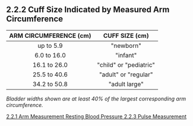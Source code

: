 ## 2.2.2 Cuff Size Indicated by Measured Arm Circumference

| ARM CIRCUMFERENCE (cm) | CUFF SIZE (cm)         |
|:----------------------:|:----------------------:|
| up to 5.9              | "newborn"              |
| 6.0 to 16.0            | "infant"               |
| 16.1 to 26.0           | "child" or "pediatric" |
| 25.5 to 40.6           | "adult" or "regular"   |
| 34.2 to 50.8           | "adult large"          |

_Bladder widths shown are at least 40% of the largest corresponding arm circumference._


<div class="center">
<div class="btn-group">
  <a href=":pages_path:/manuals/resting-blood-pressure/2-02-01-arm-measurement.md" class="btn btn-default">
    <span class="glyphicon glyphicon-chevron-left"></span>
    2.2.1 Arm Measurement
  </a>

  <a href=":pages_path:/manuals/resting-blood-pressure" class="btn btn-default">
    <span class="glyphicon glyphicon-chevron-up"></span>
    Resting Blood Pressure
  </a>

  <a href=":pages_path:/manuals/resting-blood-pressure/2-02-03-pulse-measurement.md" class="btn btn-success">
    2.2.3 Pulse Measurement
    <span class="glyphicon glyphicon-chevron-right"></span>
  </a>
</div>
</div>